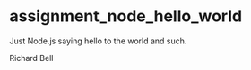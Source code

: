 assignment_node_hello_world
===========================


Just Node.js saying hello to the world and such.

Richard Bell
